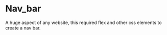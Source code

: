 # Nav_bar
A huge aspect of any website, this required flex and other css elements to create a nav bar.
